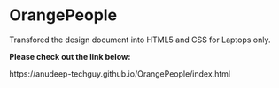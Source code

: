 # OrangePeople


<p>Transfored the design document into HTML5 and CSS for Laptops only. </p>
<p><strong>Please check out the link below:</strong></p>
https://anudeep-techguy.github.io/OrangePeople/index.html
